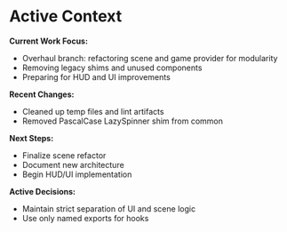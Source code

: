 # Active Context

**Current Work Focus:**
- Overhaul branch: refactoring scene and game provider for modularity
- Removing legacy shims and unused components
- Preparing for HUD and UI improvements

**Recent Changes:**
- Cleaned up temp files and lint artifacts
- Removed PascalCase LazySpinner shim from common

**Next Steps:**
- Finalize scene refactor
- Document new architecture
- Begin HUD/UI implementation

**Active Decisions:**
- Maintain strict separation of UI and scene logic
- Use only named exports for hooks

